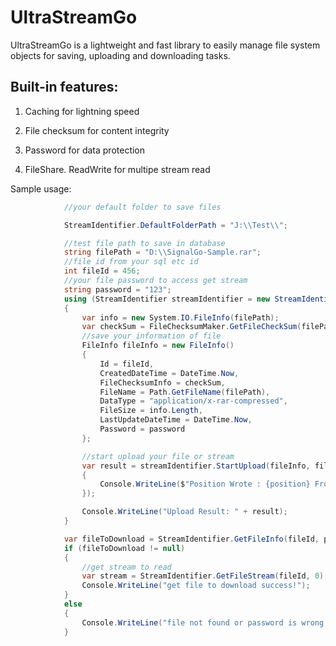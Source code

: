 # UltraStreamGo
UltraStreamGo is a lightweight and fast library to easily manage file system objects for saving, uploading and downloading tasks.


## Built-in features:

1. Caching for lightning speed

2. File checksum for content integrity

3. Password for data protection

4. FileShare. ReadWrite for multipe stream read

Sample usage:

```csharp
            //your default folder to save files

            StreamIdentifier.DefaultFolderPath = "J:\\Test\\";

            //test file path to save in database
            string filePath = "D:\\SignalGo-Sample.rar";
            //file id from your sql etc id
            int fileId = 456;
            //your file password to access get stream
            string password = "123";
            using (StreamIdentifier streamIdentifier = new StreamIdentifier())
            {
                var info = new System.IO.FileInfo(filePath);
                var checkSum = FileChecksumMaker.GetFileCheckSum(filePath);
                //save your information of file
                FileInfo fileInfo = new FileInfo()
                {
                    Id = fileId,
                    CreatedDateTime = DateTime.Now,
                    FileChecksumInfo = checkSum,
                    FileName = Path.GetFileName(filePath),
                    DataType = "application/x-rar-compressed",
                    FileSize = info.Length,
                    LastUpdateDateTime = DateTime.Now,
                    Password = password
                };

                //start upload your file or stream
                var result = streamIdentifier.StartUpload(fileInfo, filePath, 0, info.Length, (position) =>
                {
                    Console.WriteLine($"Position Wrote : {position} From Length: {info.Length}");
                });

                Console.WriteLine("Upload Result: " + result);
            }

            var fileToDownload = StreamIdentifier.GetFileInfo(fileId, password);
            if (fileToDownload != null)
            {
                //get stream to read 
                var stream = StreamIdentifier.GetFileStream(fileId, 0);
                Console.WriteLine("get file to download success!");
            }
            else
            {
                Console.WriteLine("file not found or password is wrong!");
            }
 ```
